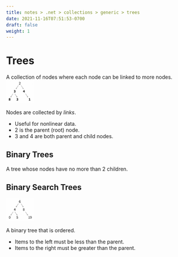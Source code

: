 ```yaml
---
title: notes > .net > collections > generic > trees
date: 2021-11-16T07:51:53-0700
draft: false
weight: 1
---
```

# Trees
A collection of nodes where each node can be linked to more nodes.  
<img src="tree.png" width="15%" height="15%">  

Nodes are collected by *links*.  
- Useful for nonlinear data.  
- 2 is the parent (root) node.  
- 3 and 4 are both parent and child nodes.  

## Binary Trees
A tree whose nodes have no more than 2 children.

## Binary Search Trees  
<img src="tree2.png" width="15%" height="15%">  

A binary tree that is ordered.
- Items to the left must be less than the parent.
- Items to the right must be greater than the parent.

